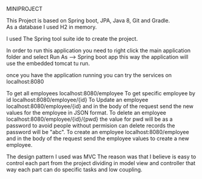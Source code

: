 MINIPROJECT

This Project is based on Spring boot, JPA, Java 8, Git and Gradle.  
As a database I used H2 in memory.

I used The Spring tool suite ide to create the project.

In order to run this application you need to right click the main application folder and select Run As --> Spring boot app
this way the application will use the embedded tomcat tu run.

once you have the application running you can try the services on localhost:8080

To get all employees localhost:8080/employee
To get specific employee by id localhost:8080/employee/{id}
To Update an employee localhost:8080/employee/{id} and in the body of the request send the new values for the employee in JSON format.
To delete an employee localhost:8080/employee/{id}/{pwd} the value for pwd will be as a password to avoid people without permision can delete records
the password will be "abc".
To create an employee localhost:8080/employee and in the body of the request send the employee values to create a new employee.

The design pattern I used was MVC 
The reason was that I believe is easy to control each part from the project dividing in model view and controller that way each part can do specific tasks and low coupling.

